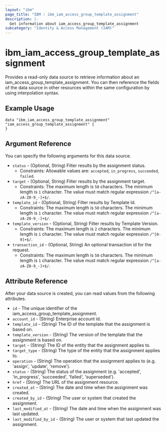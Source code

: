 ```yaml
---
layout: "ibm"
page_title: "IBM : ibm_iam_access_group_template_assignment"
description: |-
  Get information about iam_access_group_template_assignment
subcategory: "Identity & Access Management (IAM)"
---
```


# ibm_iam_access_group_template_assignment

Provides a read-only data source to retrieve information about an iam_access_group_template_assignment. You can then reference the fields of the data source in other resources within the same configuration by using interpolation syntax.

## Example Usage

```hcl
data "ibm_iam_access_group_template_assignment" "iam_access_group_template_assignment" {
}
```

## Argument Reference

You can specify the following arguments for this data source.

* `status` - (Optional, String) Filter results by the assignment status.
  * Constraints: Allowable values are: `accepted`, `in_progress`, `succeeded`, `failed`.
* `target` - (Optional, String) Filter results by the assignment target.
  * Constraints: The maximum length is `50` characters. The minimum length is `1` character. The value must match regular expression `/^[a-zA-Z0-9_-]+$/`.
* `template_id` - (Optional, String) Filter results by Template Id.
  * Constraints: The maximum length is `50` characters. The minimum length is `1` character. The value must match regular expression `/^[a-zA-Z0-9_-]+$/`.
* `template_version` - (Optional, String) Filter results by Template Version.
  * Constraints: The maximum length is `2` characters. The minimum length is `1` character. The value must match regular expression `/^[0-9]+$/`.
* `transaction_id` - (Optional, String) An optional transaction id for the request.
  * Constraints: The maximum length is `50` characters. The minimum length is `1` character. The value must match regular expression `/^[a-zA-Z0-9_-]+$/`.

## Attribute Reference

After your data source is created, you can read values from the following attributes.

* `id` - The unique identifier of the iam_access_group_template_assignment.
* `account_id` - (String) Enterprise account id.
* `template_id` - (String) The ID of the template that the assignment is based on.
* `template_version` - (String) The version of the template that the assignment is based on.
* `target` - (String) The ID of the entity that the assignment applies to.
* `target_type` - (String) The type of the entity that the assignment applies to.
* `operation` - (String) The operation that the assignment applies to (e.g. 'assign', 'update', 'remove').
* `status` - (String) The status of the assignment (e.g. 'accepted', 'in_progress', 'succeeded', 'failed', 'superseded').
* `href` - (String) The URL of the assignment resource.
* `created_at` - (String) The date and time when the assignment was created.
* `created_by_id` - (String) The user or system that created the assignment.
* `last_modified_at` - (String) The date and time when the assignment was last updated.
* `last_modified_by_id` - (String) The user or system that last updated the assignment.

